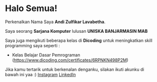 # Halo Semua!

Perkenalkan Nama Saya **Andi Zulfikar Lavabetha**.

Saya seorang **Sarjana Komputer** lulusan **UNISKA BANJARMASIN MAB**

Saya juga mengikuti beberapa kelas di **Dicoding** untuk meningkatkan skill programming saya seperti :

  * Kelas Belajar Dasar Pemrograman 
    (https://www.dicoding.com/certificates/6RPNKN498P2M)
    
Jika kamu tertarik untuk berkenalan denganku, silakan ikuti akunku di bawah ini yaa :)
[Instagram](https://www.instagram.com/andizulfikaraco/)
[LinkedIn](https://www.linkedin.com/in/andi-zulfikar-543982229/)

